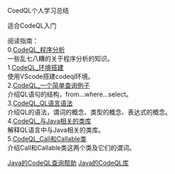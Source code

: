 CoedQL个人学习总结

适合CodeQL入门

阅读指南：<br>
0.[CodeQL_程序分析](md/00CodeQL_程序分析.md) <br>
一些乱七八糟的关于程序分析的知识。<br>
1.[CodeQL_环境搭建](md/01CodeQL_环境搭建.md)<br>
使用VScode搭建codeql环境。<br>
2.[CodeQL_一个简单查询例子](md/02CodeQL_一个简单查询例子.md)<br>
介绍QL语句的结构，from...where...select。<br>
3.[CodeQL_QL语言语法](md/03CodeQL_QL语言语法.md)<br>
介绍QL的语法，谓词的概念、类型的概念、表达式的概念。<br>
4.[CodeQL_与Java相关的类库](md/04CodeQL_与Java相关的类库.md)<br>
解释QL语言中与Java相关的类库。<br>
5.[CodeQL_Call和Callable类](md/05CodeQL_Call和Callable类.md)<br>
介绍Call和Callable类这两个类及它们的谓词。<br>


[Java的CodeQL查询帮助](https://codeql.github.com/codeql-query-help/java/)
[Java的CodeQL库](https://codeql.github.com/codeql-standard-libraries/java/)